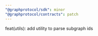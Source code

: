 ```yaml
---
"@graphprotocol/sdk": minor
"@graphprotocol/contracts": patch
---
```


feat(utils): add utility to parse subgraph ids
